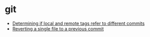 # git

- [Determining if local and remote tags refer to different commits](https://stackoverflow.com/a/68943421/5329687)
- [Reverting a single file to a previous commit](https://stackoverflow.com/questions/2733873/reverting-a-single-file-to-a-previous-version-in-git)